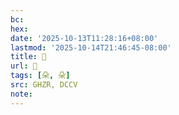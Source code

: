 ```yaml
---
bc:
hex:
date: '2025-10-13T11:28:16+08:00'
lastmod: '2025-10-14T21:46:45-08:00'
title: 󰜓
url: 󰜓
tags: [朵, 朵]
src: GHZR, DCCV
note:
---
```

